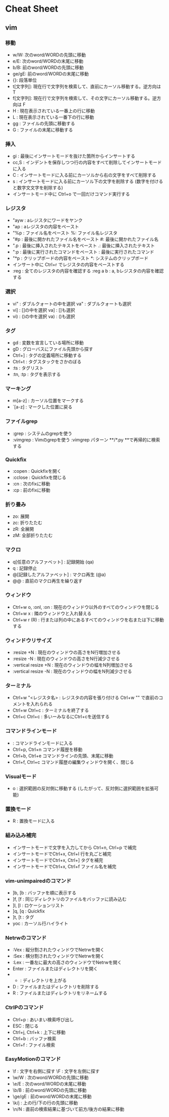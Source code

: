 # Cheat Sheet

## vim

### 移動
* w/W: 次のword/WORDの先頭に移動
* e/E: 次のword/WORDの末尾に移動
* b/B: 前のword/WORDの先頭に移動
* ge/gE: 前のword/WORDの末尾に移動
* {}: 段落単位
* t[文字列]: 現在行で文字列を検索して、直前にカーソル移動する。逆方向は T
* f[文字列]: 現在行で文字列を検索して、その文字にカーソル移動する。逆方向は F
* H : 現在表示されている一番上の行に移動
* L : 現在表示されている一番下の行に移動
* gg : ファイルの先頭に移動する
* G : ファイルの末尾に移動する

### 挿入
* gi : 最後にインサートモードを抜けた箇所からインサートする
* cc,S : インデントを保存しつつ行の内容をすべて削除してインサートモードに入る
* C : インサートモードに入る前にカーソルから右の文字をすべて削除する
* s : インサートモードに入る前にカーソル下の文字を削除する (数字を付けると数字文文字を削除する)
* インサートモード中に Ctrl+o で一回だけコマンド実行する

### レジスタ
* "ayw : aレジスタにワードをヤンク
* "ap : aレジスタの内容をペースト
* "%p : ファイル名をペースト %: ファイル名レジスタ
* "#p : 最後に開かれたファイル名をペースト #: 最後に開かれたファイル名
* ".p : 最後に挿入されたテキストをペースト .: 最後に挿入されたテキスト
* ":p : 最後に実行されたコマンドをペースト : 最後に実行されたコマンド
* "*p : クリップボードの内容をペースト *: システムのクリップボード
* インサート中に Ctrl+r でレジスタの内容をペーストする
* :reg : 全てのレジスタの内容を確認する :reg a b : a, bレジスタの内容を確認する

### 選択
* vi" : ダブルクォートの中を選択  va" : ダブルクォートも選択
* vi] : []の中を選択  va] : []も選択
* vi) : ()の中を選択  va) : ()も選択

### タグ
* gd : 変数を宣言している場所に移動
* gD : グローバスにファイル先頭から探す
* Ctrl+] : タグの定義場所に移動する
* Ctrl+t : タグスタックをさかのぼる
* :ts : タグリスト
* :tn, :tp : タグを表示する

### マーキング
* m[a-z] : カーソル位置をマークする
* `[a-z] : マークした位置に戻る

### ファイルgrep
* :grep : システムのgrepを使う
* :vimgrep : Vimのgrepを使う :vimgrep パターン **/*.py **で再帰的に検索する

### Quickfix
* :copen : Quickfixを開く
* :cclose : Quickfixを閉じる
* :cn : 次のfixに移動
* :cp : 前のfixに移動

### 折り畳み
* zo: 展開
* zc: 折りたたむ
* zR: 全展開
* zM: 全部折りたたむ

### マクロ
* q[任意のアルファベット] : 記録開始 (qa)
* q : 記録停止
* @[記録したアルファベット] : マクロ再生 (@a)
* @@ : 直前のマクロ再生を繰り返す

### ウィンドウ
* Ctrl+w o, :onl, :on : 現在のウィンドウ以外のすべてのウィンドウを閉じる
* Ctrl+w x : 隣のウィンドウと入れ替える
* Ctrl+w r (R) : 行または列の中にあるすべてのウィンドウを右または下に移動する

### ウィンドウリサイズ
* :resize +N : 現在のウィンドウの高さをN行増加させる
* :resize -N : 現在のウィンドウの高さをN行減少させる
* :vertical resize +N : 現在のウィンドウの幅をN列増加させる
* :vertical resize -N : 現在のウィンドウの幅をN列減少させる

### ターミナル
* Ctrl+w "<レジスタ名> : レジスタの内容を張り付ける  Ctrl+w "" で直前のコメントを入れられる
* Ctrl+w Ctrl+c : ターミナルを終了する
* Ctrl+c Ctrl+c : 多いーみなるにCtrl+cを送信する

### コマンドラインモード
* : コマンドラインモードに入る
* Ctrl+p, Ctrl+n コマンド履歴を移動
* Ctrl+b, Ctrl+e コマンドラインの先頭、末尾に移動
* Ctrl+f, Ctrl+c コマンド履歴の編集ウィンドウを開く、閉じる

### Visualモード
* o : 選択範囲の反対側に移動する (したがって、反対側に選択範囲を拡張可能)

### 置換モード
* R : 置換モードに入る

### 組み込み補完
* インサートモードで文字を入力してから Ctrl+n, Ctrl+p で補完
* インサートモードでCtrl+x, Ctrl+l 行を丸ごと補完
* インサートモードでCtrl+x, Ctrl+] タグを補完
* インサートモードでCtrl+x, Ctrl+f ファイル名を補完

### vim-unimpairedのコマンド
* ]b, [b : バッファを順に表示する
* ]f, [f : 同じディレクトリのファイルをバッファに読み込む
* ]l, [l : ロケーションリスト
* ]q, [q : Quickfix
* ]t, [t : タグ
* yoc : カーソル行ハイライト

### Netrwのコマンド
* :Vex : 縦分割されたウィンドウでNetrwを開く
* :Sex : 横分割されたウィンドウでNetrwを開く
* :Lex : 一番左に最大の高さのウィンドウでNetrwを開く
* Enter : ファイルまたはディレクトリを開く
* - : ディレクトリを上がる
* D : ファイルまたはディレクトリを削除する
* R : ファイルまたはディレクトリをリネームする

### CtrlPのコマンド
* Ctrl+p : あいまい検索呼び出し
* ESC : 閉じる
* Ctrl+j, Ctrl+k : 上下に移動
* Ctrl+b : バッファ検索
* Ctrl+f : ファイル検索

### EasyMotionのコマンド
* \\f : 文字を右側に探す \\F : 文字を左側に探す
* \\w/W : 次のword/WORDの先頭に移動
* \\e/E : 次のword/WORDの末尾に移動
* \\b/B : 前のword/WORDの先頭に移動
* \\ge/gE : 前のword/WORDの末尾に移動
* \\k/j : 上の行/下の行の先頭に移動
* \\n/N : 直前の検索結果に基づいて前方/後方の結果に移動


